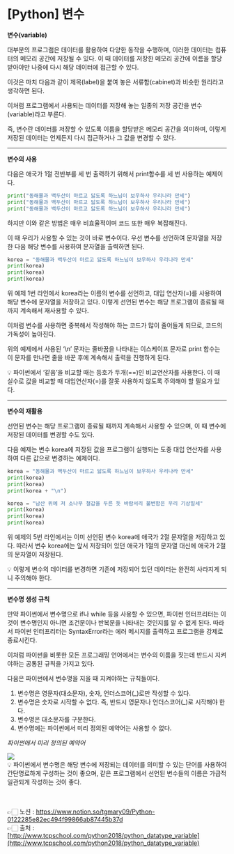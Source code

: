 # [Python] 변수

**변수(variable)**

대부분의 프로그램은 데이터를 활용하여 다양한 동작을 수행하며, 이러한 데이터는 컴퓨터의 
메모리 공간에 저장될 수 있다. 이 때 데이터를 저장한 메모리 공간에 이름을 할당받아야만 나중에 다시 해당 데이터에 접근할 수 있다.

이것은 마치 다음과 같이 제목(label)을 붙여 놓은 서류함(cabinet)과 비슷한 원리라고 생각하면 된다.

이처럼 프로그램에서 사용되는 데이터를 저장해 놓는 일종의 저장 공간을 변수(variable)라고 부른다.

즉, 변수란 데이터를 저장할 수 있도록 이름을 할당받은 메모리 공간을 의미하며, 이렇게 저장된 
데이터는 언제든지 다시 접근하거나 그 값을 변경할 수 있다.

---

**변수의 사용**

다음은 애국가 1절 전반부를 세 번 출력하기 위해서 print함수를 세 번 사용하는 예제이다.

```python
print("동해물과 백두산이 마르고 닳도록 하느님이 보우하사 우리나라 만세")
print("동해물과 백두산이 마르고 닳도록 하느님이 보우하사 우리나라 만세")
print("동해물과 백두산이 마르고 닳도록 하느님이 보우하사 우리나라 만세")
```

하지만 이와 같은 방법은 매우 비효율적이며 코드 또한 매우 복잡해진다.

이 때 우리가 사용할 수 있는 것이 바로 변수이다.
우선 변수를 선언하여 문자열을 저장한 다음 해당 변수를 사용하여 문자열을 출력하면 된다.

```python
korea = "동해물과 백두산이 마르고 닳도록 하느님이 보우하사 우리나라 만세"
print(korea)
print(korea)
print(korea)
```

위 예제 1번 라인에서 korea라는 이름의 변수를 선언하고, 대입 연산자(=)를 사용하여 해당 변수에 문자열을 저장하고 있다. 이렇게 선언된 변수는 해당 프로그램이 종료될 때까지 계속해서 재사용할 수 있다.

이처럼 변수를 사용하면 중복해서 작성해야 하는 코드가 많이 줄어들게 되므로, 코드의 가독성이 
높아진다.

위의 예제에서 사용된 ‘\n’ 문자는 줄바꿈을 나타내는 이스케이프 문자로 print 함수는 이 문자를 
만나면 줄을 바꾼 후에 계속해서 출력을 진행하게 된다.

<aside>
💡 파이썬에서 ‘같음’을 비교할 때는 등호가 두개(==)인 비교연산자를 사용한다. 이 때 실수로 값을 비교할 때 대입연산자(=)를 잘못 사용하지 않도록 주의해야 할 필요가 있다.

</aside>

---

**변수의 재활용**

선언된 변수는 해당 프로그램이 종료될 때까지 계속해서 사용할 수 있으며, 이 때 변수에 저장된 
데이터를 변경할 수도 있다.

다음 예제는 변수 korea에 저장된 값을 프로그램이 실행되는 도중 대입 연산자를 사용하여 다른 값으로 변경하는 예제이다.

```python
korea = "동해물과 백두산이 마르고 닳도록 하느님이 보우하사 우리나라 만세"
print(korea)
print(korea)
print(korea + "\n")

korea = "남산 위에 저 소나무 철갑을 두른 듯 바람서리 불변함은 우리 기상일세"
print(korea)
print(korea)
print(korea)
```


위 예제의 5번 라인에서는 이미 선언된 변수 korea에 애국가 2절 문자열을 저장하고 있다. 
따라서 변수 korea에는 앞서 저장되어 있던 애국가 1절의 문자열 대신에 애국가 2절의 문자열이 
저장된다.

<aside>
💡 이렇게 변수의 데이터를 변경하면 기존에 저장되어 있던 데이터는 완전히 사라지게 되니 주의해야 한다.

</aside>

---

**변수명 생성 규칙**

만약 파이썬에서 변수명으로 if나 while 등을 사용할 수 있으면, 파이썬 인터프리터는 이것이 변수명인지 아니면 조건문이나 반복문을 나타내는 것인지를 알 수 없게 된다. 따라서 파이썬 인터프리터는 SyntaxError라는 에러 메시지를 출력하고 프로그램을 강제로 종료시킨다.

이처럼 파이썬을 비롯한 모든 프로그래밍 언어에서는 변수의 이름을 짓는데 반드시 지켜야하는 
공통된 규칙을 가지고 있다.

다음은 파이썬에서 변수명을 지을 때 지켜야하는 규칙들이다.

1. 변수명은 영문자(대소문자), 숫자, 언더스코어(_)로만 작성할 수 있다.
2. 변수명은 숫자로 시작할 수 없다. 즉, 반드시 영문자나 언더스코어(_)로 시작해야 한다.
3. 변수명은 대소문자를 구분한다.
4. 변수명에는 파이썬에서 미리 정의된 예약어는 사용할 수 없다.

*파이썬에서 미리 정의된 예약어*

<img src="https://s3.us-west-2.amazonaws.com/secure.notion-static.com/35458a8d-35e3-49ab-9074-bbfdd9c0e900/Untitled.png?X-Amz-Algorithm=AWS4-HMAC-SHA256&X-Amz-Content-Sha256=UNSIGNED-PAYLOAD&X-Amz-Credential=AKIAT73L2G45EIPT3X45%2F20230111%2Fus-west-2%2Fs3%2Faws4_request&X-Amz-Date=20230111T034558Z&X-Amz-Expires=86400&X-Amz-Signature=5ca000a1432eccee3d26cffb4a0ad639a4573eef01f7722c018961c52887d09d&X-Amz-SignedHeaders=host&response-content-disposition=filename%3D%22Untitled.png%22&x-id=GetObject">

<aside>
💡 파이썬에서 변수명은 해당 변수에 저장되는 데이터를 의미할 수 있는 단어를 사용하여 간단명료하게 구성하는 것이 좋으며, 같은 프로그램에서 선언된 변수들의 이름은 가급적 일관되게 작성하는 것이 좋다.

</aside>

<br><br>
👉🏻 노션 : https://www.notion.so/tgmary09/Python-0122285e82ec494f99866ab87445b37d
<br>
 👉🏻 출처 : [http://www.tcpschool.com/python2018/python_datatype_variable](http://www.tcpschool.com/python2018/python_datatype_variable)
